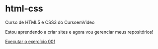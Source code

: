 # html-css
 Curso de HTML5 e CSS3 do CursoemVideo

 Estou aprendendo a criar sites e agora vou gerenciar meus repositórios!

<a href="https://slyraptors.github.io/html-css/s04e02/cap4aula2.html"> Executar o exercício 001</a>